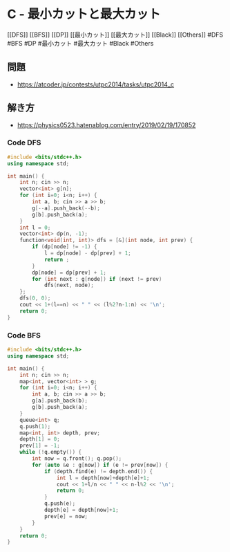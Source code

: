 # C - 最小カットと最大カット
[[DFS]] [[BFS]] [[DP]] [[最小カット]] [[最大カット]] [[Black]] [[Others]]
#DFS #BFS #DP #最小カット #最大カット #Black #Others 

## 問題
- https://atcoder.jp/contests/utpc2014/tasks/utpc2014_c

## 解き方
- https://physics0523.hatenablog.com/entry/2019/02/19/170852

### Code DFS
```c++
#include <bits/stdc++.h>
using namespace std;

int main() {
	int n; cin >> n;
	vector<int> g[n];
	for (int i=0; i<n; i++) {
		int a, b; cin >> a >> b;
		g[--a].push_back(--b);
		g[b].push_back(a);
	}
	int l = 0;
	vector<int> dp(n, -1);
	function<void(int, int)> dfs = [&](int node, int prev) {
		if (dp[node] != -1) {
			l = dp[node] - dp[prev] + 1;
			return ;
		}
		dp[node] = dp[prev] + 1;
		for (int next : g[node]) if (next != prev)
			dfs(next, node);
	};
	dfs(0, 0);
	cout << 1+(l==n) << " " << (l%2?n-1:n) << '\n';
	return 0;
}
```

### Code BFS
```c++
#include <bits/stdc++.h>
using namespace std;

int main() {
	int n; cin >> n;
	map<int, vector<int> > g;
	for (int i=0; i<n; i++) {
		int a, b; cin >> a >> b;
		g[a].push_back(b);
		g[b].push_back(a);
	}
	queue<int> q;
	q.push(1);
	map<int, int> depth, prev;
	depth[1] = 0;
	prev[1] = -1;
	while (!q.empty()) {
		int now = q.front(); q.pop();
		for (auto &e : g[now]) if (e != prev[now]) {
			if (depth.find(e) != depth.end()) {
				int l = depth[now]+depth[e]+1;
				cout << 1+l/n << " " << n-l%2 << '\n';
				return 0;
			}
			q.push(e);
			depth[e] = depth[now]+1;
			prev[e] = now;
		}
	}
	return 0;
}
```